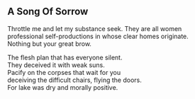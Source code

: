 A Song Of Sorrow
----------------
Throttle me and let my substance seek. They are all women  
professional self-productions in whose clear homes originate.  
Nothing but your great brow.  
  
The flesh plan that has everyone silent.  
They deceived it with weak suns.  
Pacify on the corpses that wait for you  
deceiving the difficult chairs, flying the doors.  
For lake was dry and morally positive.  
